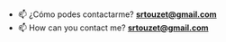 
- 📫 ¿Cómo podes contactarme? **srtouzet@gmail.com**
- 📫 How can you contact me? **srtouzet@gmail.com**
